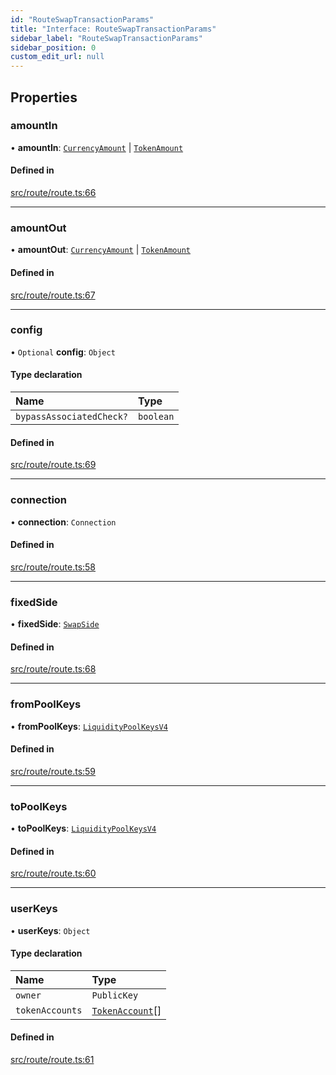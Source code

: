 ```yaml
---
id: "RouteSwapTransactionParams"
title: "Interface: RouteSwapTransactionParams"
sidebar_label: "RouteSwapTransactionParams"
sidebar_position: 0
custom_edit_url: null
---
```


## Properties

### amountIn

• **amountIn**: [`CurrencyAmount`](../classes/CurrencyAmount.md) \| [`TokenAmount`](../classes/TokenAmount.md)

#### Defined in

[src/route/route.ts:66](https://github.com/alpha-defi/raydium-sdk/blob/4217474/src/route/route.ts#L66)

___

### amountOut

• **amountOut**: [`CurrencyAmount`](../classes/CurrencyAmount.md) \| [`TokenAmount`](../classes/TokenAmount.md)

#### Defined in

[src/route/route.ts:67](https://github.com/alpha-defi/raydium-sdk/blob/4217474/src/route/route.ts#L67)

___

### config

• `Optional` **config**: `Object`

#### Type declaration

| Name | Type |
| :------ | :------ |
| `bypassAssociatedCheck?` | `boolean` |

#### Defined in

[src/route/route.ts:69](https://github.com/alpha-defi/raydium-sdk/blob/4217474/src/route/route.ts#L69)

___

### connection

• **connection**: `Connection`

#### Defined in

[src/route/route.ts:58](https://github.com/alpha-defi/raydium-sdk/blob/4217474/src/route/route.ts#L58)

___

### fixedSide

• **fixedSide**: [`SwapSide`](../modules.md#swapside)

#### Defined in

[src/route/route.ts:68](https://github.com/alpha-defi/raydium-sdk/blob/4217474/src/route/route.ts#L68)

___

### fromPoolKeys

• **fromPoolKeys**: [`LiquidityPoolKeysV4`](../modules.md#liquiditypoolkeysv4)

#### Defined in

[src/route/route.ts:59](https://github.com/alpha-defi/raydium-sdk/blob/4217474/src/route/route.ts#L59)

___

### toPoolKeys

• **toPoolKeys**: [`LiquidityPoolKeysV4`](../modules.md#liquiditypoolkeysv4)

#### Defined in

[src/route/route.ts:60](https://github.com/alpha-defi/raydium-sdk/blob/4217474/src/route/route.ts#L60)

___

### userKeys

• **userKeys**: `Object`

#### Type declaration

| Name | Type |
| :------ | :------ |
| `owner` | `PublicKey` |
| `tokenAccounts` | [`TokenAccount`](TokenAccount.md)[] |

#### Defined in

[src/route/route.ts:61](https://github.com/alpha-defi/raydium-sdk/blob/4217474/src/route/route.ts#L61)
